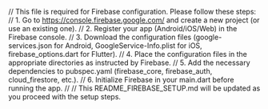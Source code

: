 // This file is required for Firebase configuration. Please follow these steps:
// 1. Go to https://console.firebase.google.com/ and create a new project (or use an existing one).
// 2. Register your app (Android/iOS/Web) in the Firebase console.
// 3. Download the configuration files (google-services.json for Android, GoogleService-Info.plist for iOS, firebase_options.dart for Flutter).
// 4. Place the configuration files in the appropriate directories as instructed by Firebase.
// 5. Add the necessary dependencies to pubspec.yaml (firebase_core, firebase_auth, cloud_firestore, etc.).
// 6. Initialize Firebase in your main.dart before running the app.
//
// This README_FIREBASE_SETUP.md will be updated as you proceed with the setup steps.
